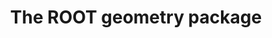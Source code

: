 ---
layout: default
title:  The ROOT geometry package
authors: René Brun, Andrei Gheata and M.Gheata
conference: Proceedings of the VIII International Workshop on Advanced Computing and Analysis Techniques in Physics Research (ACAT 2002) • Moscow, Russia
type: VIS
doi: 10.1016/S0168-9002(03)00541-2
---